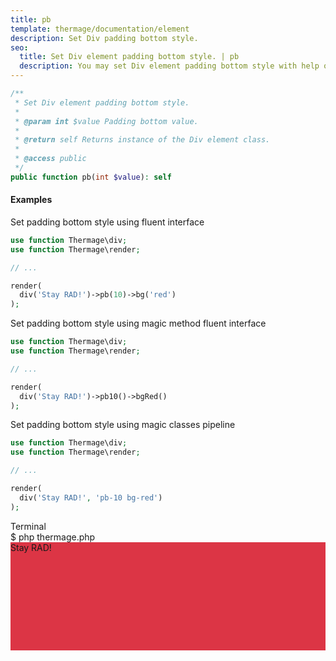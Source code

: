 ```yaml
---
title: pb
template: thermage/documentation/element
description: Set Div padding bottom style.
seo:
  title: Set Div element padding bottom style. | pb
  description: You may set Div element padding bottom style with help of method pb
---
```


```php
/**
 * Set Div element padding bottom style.
 *
 * @param int $value Padding bottom value.
 *
 * @return self Returns instance of the Div element class.
 *
 * @access public
 */
public function pb(int $value): self
```

#### Examples

Set padding bottom style using fluent interface
```php
use function Thermage\div;
use function Thermage\render;

// ...

render(
  div('Stay RAD!')->pb(10)->bg('red')
);
```

Set padding bottom style using magic method fluent interface
```php
use function Thermage\div;
use function Thermage\render;

// ...

render(
  div('Stay RAD!')->pb10()->bgRed()
);
```

Set padding bottom style using magic classes pipeline
```php
use function Thermage\div;
use function Thermage\render;

// ...

render(
  div('Stay RAD!', 'pb-10 bg-red')
);
```

<div class="terminal">
  <div class="terminal-header">Terminal</div>
  <div class="terminal-body">
    <div class="terminal-command">$ php thermage.php</div>
    <div class="el-div" style="padding-bottom: 156px; align-items: center; display: flex; text-align: left; background: #dc3545; width: auto;">Stay RAD!</div>
  </div>
</div>